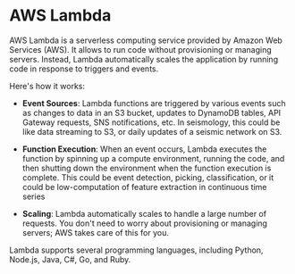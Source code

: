 # AWS Lambda

AWS Lambda is a serverless computing service provided by Amazon Web Services (AWS). It allows to run code without provisioning or managing servers. Instead, Lambda automatically scales the application by running code in response to triggers and events.

Here's how it works:

* **Event Sources**: Lambda functions are triggered by various events such as changes to data in an S3 bucket, updates to DynamoDB tables, API Gateway requests, SNS notifications, etc.  In seismology, this could be like data streaming to S3, or daily updates of a seismic network on S3.

* **Function Execution**: When an event occurs, Lambda executes the function by spinning up a compute environment, running the code, and then shutting down the environment when the function execution is complete. This could be  event detection, picking, classification, or it could be low-computation of feature extraction in continuous time series 

* **Scaling**: Lambda automatically scales to handle a large number of requests. You don't need to worry about provisioning or managing servers; AWS takes care of this for you.

Lambda supports several programming languages, including Python, Node.js, Java, C#, Go, and Ruby.


